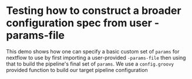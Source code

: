 # Testing how to construct a broader configuration spec from user -params-file

This demo shows how one can specify a basic custom set of `params` for nextflow to use by first importing a user-provided `-params-file` then using that to build the pipeline's final set of `params`. We use a `config.groovy` provided function to build our target pipeline configuration
